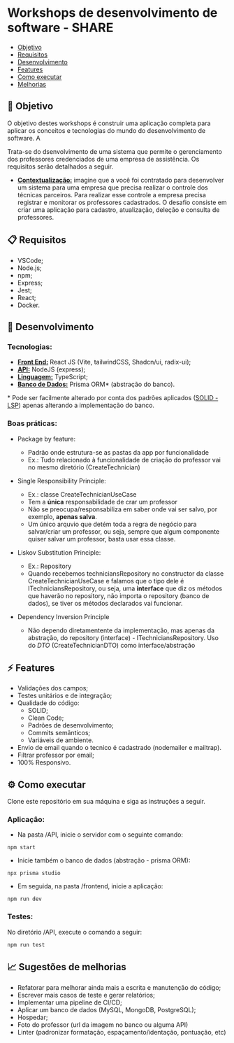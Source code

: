 # Workshops de desenvolvimento de software - SHARE

- <a href="#objetivo">Objetivo</a>
- <a href="#req">Requisitos</a>
- <a href="#desenv">Desenvolvimento</a>
- <a href="#feat">Features</a>
- <a href="#exec">Como executar</a>
- <a href="#melhorias">Melhorias</a>

## 🎯 <a id="objetivo">Objetivo</a>
O objetivo destes workshops é construir uma aplicação completa para aplicar os conceitos e tecnologias do mundo do desenvolvimento de software. A 

Trata-se do dsenvolvimento de uma sistema que permite o gerenciamento dos professores credenciados de uma empresa de assistência. 
Os requisitos serão detalhados a seguir.

- <b><u>Contextualização:</u></b> imagine que a você foi contratado para desenvolver um sistema para uma empresa que precisa realizar o controle dos técnicas parceiros. Para realizar esse controle a empresa precisa registrar e monitorar os professores cadastrados. O desafio consiste em criar uma aplicação para cadastro, atualização, deleção e consulta de professores.

## 📋 <a id="req">Requisitos</a>
  - VSCode;
  - Node.js;
  - npm;
  - Express;
  - Jest;
  - React;
  - Docker.

## 🔨 <a id="desenv">Desenvolvimento</a>

### Tecnologias:
  - <b><u>Front End:</u></b> React JS (Vite, tailwindCSS, Shadcn/ui, radix-ui);
  - <b><u>API:</u></b> NodeJS (express);
  - <b><u>Linguagem:</u></b> TypeScript;
  - <b><u>Banco de Dados:</u></b> Prisma ORM* (abstração do banco).

  \* Pode ser facilmente alterado por conta dos padrões aplicados (<a href="#repo">SOLID - LSP</a>) apenas alterando a implementação do banco.

### Boas práticas:
- Package by feature:
  - Padrão onde estrutura-se as pastas da app por funcionalidade
  - Ex.: Tudo relacionado à funcionalidade de criação do professor vai no mesmo diretório (CreateTechnician)

- Single Responsibility Principle: 
  - Ex.: classe CreateTechnicianUseCase
  - Tem a <b>única</b> responsabilidade de crar um professor
  - Não se preocupa/responsabiliza em saber onde vai ser salvo, por exemplo, <b>apenas salva</b>.
  - Um único arquvio que detém toda a regra de negócio para salvar/criar um professor, ou seja, sempre que algum componente quiser salvar um professor, basta usar essa classe.

- Liskov Substitution Principle: 
  - Ex.: <a id="repo">Repository</a>
  - Quando recebemos techniciansRepository no constructor da classe CreateTechnicianUseCase e falamos que o tipo dele é ITechniciansRepository, ou seja, uma <b>interface</b> que diz os métodos que haverão no repository, não importa o repository (banco de dados), se tiver os métodos declarados vai funcionar.

- Dependency Inversion Principle
  - Não dependo diretamentente da implementação, mas apenas da abstração, do repository (interface) - ITechniciansRepository. Uso do <i>DTO</i> (CreateTechnicianDTO) como interface/abstração

## ⚡ <a id="feat">Features</a>
- Validações dos campos;
- Testes unitários e de integração;
- Qualidade do código:
  - SOLID;
  - Clean Code;
  - Padrões de desenvolvimento;
  - Commits semânticos; 
  - Variáveis de ambiente.
- Envio de email quando o tecnico é cadastrado (nodemailer e mailtrap).
- Filtrar professor por email;
- 100% Responsivo.

## ⚙️ <a id="exec">Como executar</a>

Clone este repositório em sua máquina e siga as instruções a seguir.

### Aplicação:

- Na pasta /API, inicie o servidor com o seguinte comando:
```
npm start
```

- Inicie também o banco de dados (abstração - prisma ORM):
```
npx prisma studio
```

- Em seguida, na pasta /frontend, inicie a aplicação:
```
npm run dev
```

### Testes:
No diretório /API, execute o comando a seguir:
```
npm run test
```


## 📈 <a id="melhorias">Sugestões de melhorias</a>
  - Refatorar para melhorar ainda mais a escrita e manutenção do código;
  - Escrever mais casos de teste e gerar relatórios;
  - Implementar uma pipeline de CI/CD;
  - Aplicar um banco de dados (MySQL, MongoDB, PostgreSQL);
  - Hospedar;
  - Foto do professor (url da imagem no banco ou alguma API)
  - Linter (padronizar formatação, espaçamento/identação, pontuação, etc)
